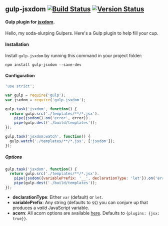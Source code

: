 ## gulp-jsxdom [![Build Status](https://travis-ci.org/treycordova/gulp-jsxdom.svg?branch=master)](https://travis-ci.org/treycordova/gulp-jsxdom) [![Version Status](https://img.shields.io/npm/v/gulp-jsxdom.svg)](https://www.npmjs.org/package/gulp-jsxdom)
#### Gulp plugin for [jsxdom](https://github.com/treycordova/jsxdom).
Hello, my soda-slurping Gulpers. Here's a Gulp plugin to help fill your cup.

#### Installation
Install `gulp-jsxdom` by running this command in your project folder:
```shell
npm install gulp-jsxdom --save-dev
```

#### Configuration
```js
'use strict';

var gulp = require('gulp');
var jsxdom = require('gulp-jsxdom');

gulp.task('jsxdom', function() {
  return gulp.src('./templates/**/*.jsx').
    pipe(jsxdom().on('error', error)).
    pipe(gulp.dest('./build/templates'));
});

gulp.task('jsxdom:watch', function() {
  gulp.watch('./templates/**/*.jsx', ['jsxdom']);
});
```

##### Options
```js
gulp.task('jsxdom', function() {
  return gulp.src('./templates/**/*.jsx').
    pipe(jsxdom({variablePrefix: '__', declarationType: 'let'}).on('error', error)).
    pipe(gulp.dest('./build/templates'));
});
```
- **declarationType**: Either `var` (default) or `let`.
- **variablePrefix**: Any string (defaults to `$$`) you can conjure up that produces a _valid_ JavaScript variable.
- **acorn**: All acorn options are available [here](https://github.com/ternjs/acorn#main-parser). Defaults to `{plugins: {jsx: true}}`.
